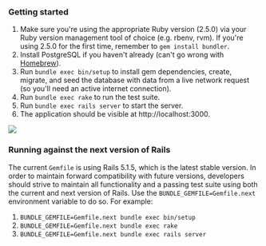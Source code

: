 ### Getting started

1. Make sure you're using the appropriate Ruby version (2.5.0) via your Ruby version management tool of choice (e.g. rbenv, rvm). If you're using 2.5.0 for the first time, remember to `gem install bundler`.
2. Install PostgreSQL if you haven't already (can't go wrong with [Homebrew](https://brew.sh)).
3. Run `bundle exec bin/setup` to install gem dependencies, create, migrate, and seed the database with data from a live network request (so you'll need an active internet connection).
4. Run `bundle exec rake` to run the test suite.
5. Run `bundle exec rails server` to start the server.
6. The application should be visible at http://localhost:3000.

![](https://media.giphy.com/media/TaZddT2KC3wFa/giphy.gif)

### Running against the next version of Rails

The current `Gemfile` is using Rails 5.1.5, which is the latest stable version. In order to maintain forward compatibility with future versions, developers should strive to maintain all functionality and a passing test suite using both the current and next version of Rails. Use the `BUNDLE_GEMFILE=Gemfile.next` environment variable to do so. For example:

1. `BUNDLE_GEMFILE=Gemfile.next bundle exec bin/setup`
2. `BUNDLE_GEMFILE=Gemfile.next bundle exec rake`
3. `BUNDLE_GEMFILE=Gemfile.next bundle exec rails server`
